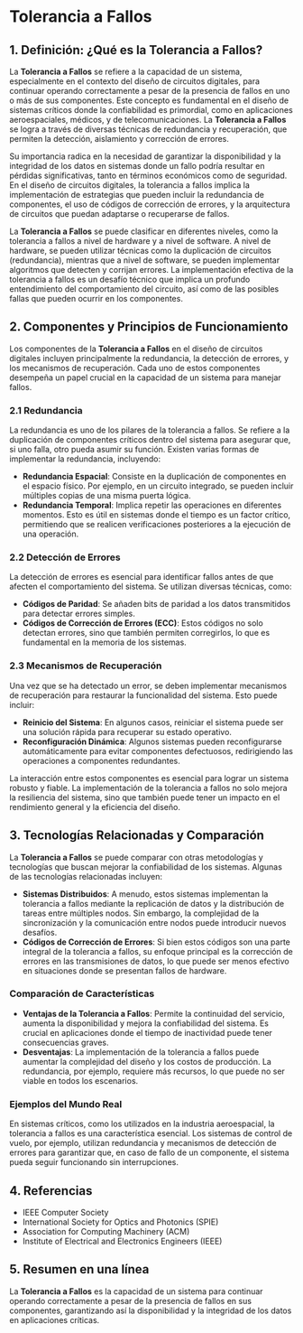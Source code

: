 # Tolerancia a Fallos

## 1. Definición: ¿Qué es la **Tolerancia a Fallos**?
La **Tolerancia a Fallos** se refiere a la capacidad de un sistema, especialmente en el contexto del diseño de circuitos digitales, para continuar operando correctamente a pesar de la presencia de fallos en uno o más de sus componentes. Este concepto es fundamental en el diseño de sistemas críticos donde la confiabilidad es primordial, como en aplicaciones aeroespaciales, médicos, y de telecomunicaciones. La **Tolerancia a Fallos** se logra a través de diversas técnicas de redundancia y recuperación, que permiten la detección, aislamiento y corrección de errores.

Su importancia radica en la necesidad de garantizar la disponibilidad y la integridad de los datos en sistemas donde un fallo podría resultar en pérdidas significativas, tanto en términos económicos como de seguridad. En el diseño de circuitos digitales, la tolerancia a fallos implica la implementación de estrategias que pueden incluir la redundancia de componentes, el uso de códigos de corrección de errores, y la arquitectura de circuitos que puedan adaptarse o recuperarse de fallos.

La **Tolerancia a Fallos** se puede clasificar en diferentes niveles, como la tolerancia a fallos a nivel de hardware y a nivel de software. A nivel de hardware, se pueden utilizar técnicas como la duplicación de circuitos (redundancia), mientras que a nivel de software, se pueden implementar algoritmos que detecten y corrijan errores. La implementación efectiva de la tolerancia a fallos es un desafío técnico que implica un profundo entendimiento del comportamiento del circuito, así como de las posibles fallas que pueden ocurrir en los componentes.

## 2. Componentes y Principios de Funcionamiento
Los componentes de la **Tolerancia a Fallos** en el diseño de circuitos digitales incluyen principalmente la redundancia, la detección de errores, y los mecanismos de recuperación. Cada uno de estos componentes desempeña un papel crucial en la capacidad de un sistema para manejar fallos.

### 2.1 Redundancia
La redundancia es uno de los pilares de la tolerancia a fallos. Se refiere a la duplicación de componentes críticos dentro del sistema para asegurar que, si uno falla, otro pueda asumir su función. Existen varias formas de implementar la redundancia, incluyendo:

- **Redundancia Espacial**: Consiste en la duplicación de componentes en el espacio físico. Por ejemplo, en un circuito integrado, se pueden incluir múltiples copias de una misma puerta lógica.
- **Redundancia Temporal**: Implica repetir las operaciones en diferentes momentos. Esto es útil en sistemas donde el tiempo es un factor crítico, permitiendo que se realicen verificaciones posteriores a la ejecución de una operación.

### 2.2 Detección de Errores
La detección de errores es esencial para identificar fallos antes de que afecten el comportamiento del sistema. Se utilizan diversas técnicas, como:

- **Códigos de Paridad**: Se añaden bits de paridad a los datos transmitidos para detectar errores simples.
- **Códigos de Corrección de Errores (ECC)**: Estos códigos no solo detectan errores, sino que también permiten corregirlos, lo que es fundamental en la memoria de los sistemas.

### 2.3 Mecanismos de Recuperación
Una vez que se ha detectado un error, se deben implementar mecanismos de recuperación para restaurar la funcionalidad del sistema. Esto puede incluir:

- **Reinicio del Sistema**: En algunos casos, reiniciar el sistema puede ser una solución rápida para recuperar su estado operativo.
- **Reconfiguración Dinámica**: Algunos sistemas pueden reconfigurarse automáticamente para evitar componentes defectuosos, redirigiendo las operaciones a componentes redundantes.

La interacción entre estos componentes es esencial para lograr un sistema robusto y fiable. La implementación de la tolerancia a fallos no solo mejora la resiliencia del sistema, sino que también puede tener un impacto en el rendimiento general y la eficiencia del diseño.

## 3. Tecnologías Relacionadas y Comparación
La **Tolerancia a Fallos** se puede comparar con otras metodologías y tecnologías que buscan mejorar la confiabilidad de los sistemas. Algunas de las tecnologías relacionadas incluyen:

- **Sistemas Distribuidos**: A menudo, estos sistemas implementan la tolerancia a fallos mediante la replicación de datos y la distribución de tareas entre múltiples nodos. Sin embargo, la complejidad de la sincronización y la comunicación entre nodos puede introducir nuevos desafíos.
- **Códigos de Corrección de Errores**: Si bien estos códigos son una parte integral de la tolerancia a fallos, su enfoque principal es la corrección de errores en las transmisiones de datos, lo que puede ser menos efectivo en situaciones donde se presentan fallos de hardware.

### Comparación de Características
- **Ventajas de la Tolerancia a Fallos**: Permite la continuidad del servicio, aumenta la disponibilidad y mejora la confiabilidad del sistema. Es crucial en aplicaciones donde el tiempo de inactividad puede tener consecuencias graves.
- **Desventajas**: La implementación de la tolerancia a fallos puede aumentar la complejidad del diseño y los costos de producción. La redundancia, por ejemplo, requiere más recursos, lo que puede no ser viable en todos los escenarios.

### Ejemplos del Mundo Real
En sistemas críticos, como los utilizados en la industria aeroespacial, la tolerancia a fallos es una característica esencial. Los sistemas de control de vuelo, por ejemplo, utilizan redundancia y mecanismos de detección de errores para garantizar que, en caso de fallo de un componente, el sistema pueda seguir funcionando sin interrupciones.

## 4. Referencias
- IEEE Computer Society
- International Society for Optics and Photonics (SPIE)
- Association for Computing Machinery (ACM)
- Institute of Electrical and Electronics Engineers (IEEE)

## 5. Resumen en una línea
La **Tolerancia a Fallos** es la capacidad de un sistema para continuar operando correctamente a pesar de la presencia de fallos en sus componentes, garantizando así la disponibilidad y la integridad de los datos en aplicaciones críticas.